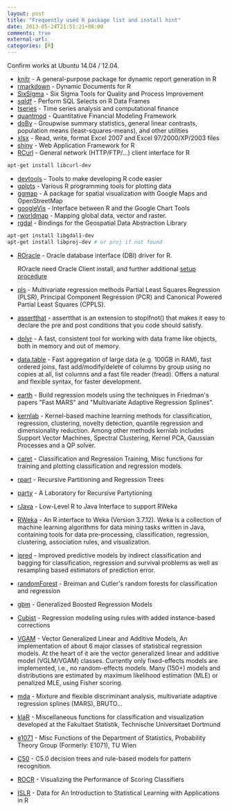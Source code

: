 ```yaml
---
layout: post
title: "Frequently used R package list and install hint"
date: 2013-05-24T21:51:21+08:00
comments: true
external-url:
categories: [R]
---
```


Confirm works at Ubuntu 14.04 / 12.04.

* [knitr](http://cran.r-project.org/web/packages/knitr/) - A general-purpose package for dynamic report generation in R
* [rmarkdown](http://cran.r-project.org/web/packages/rmarkdown/) - Dynamic Documents for R
* [SixSigma](http://cran.r-project.org/web/packages/SixSigma/) - Six Sigma Tools for Quality and Process Improvement
* [sqldf](http://cran.r-project.org/web/packages/sqldf/) - Perform SQL Selects on R Data Frames
* [tseries](http://cran.r-project.org/web/packages/tseries/) - Time series analysis and computational finance
* [quantmod](http://cran.r-project.org/web/packages/quantmod/) - Quantitative Financial Modeling Framework
* [doBy](http://cran.r-project.org/web/packages/doBy/) -  Groupwise summary statistics, general linear contrasts, population means (least-squares-means), and other utilities
* [xlsx](http://cran.r-project.org/web/packages/xlsx/) - Read, write, format Excel 2007 and Excel 97/2000/XP/2003 files
* [shiny](http://cran.r-project.org/web/packages/shiny/) - Web Application Framework for R
* [RCurl](http://cran.r-project.org/web/packages/RCurl/index.html) - General network (HTTP/FTP/...) client interface for R

```bash To install rgdal package
apt-get install libcurl-dev
```

* [devtools](http://cran.r-project.org/web/packages/devtools/) - Tools to make developing R code easier
* [gplots](http://cran.r-project.org/web/packages/gplots/) - Various R programming tools for plotting data
* [ggmap](http://cran.r-project.org/web/packages/ggmap/) - A package for spatial visualization with Google Maps and OpenStreetMap
* [googleVis](http://cran.r-project.org/web/packages/googleVis/) - Interface between R and the Google Chart Tools
* [rworldmap](http://cran.r-project.org/web/packages/rworldmap/) - Mapping global data, vector and raster.
* [rgdal](http://cran.r-project.org/web/packages/rgdal/) - Bindings for the Geospatial Data Abstraction Library

```bash To install rgdal package
apt-get install libgdal1-dev
apt-get install libproj-dev # or proj if not found
```

* [ROracle](http://cran.r-project.org/web/packages/ROracle/) - Oracle database interface (DBI) driver for R.

    ROracle need Oracle Client install, and further additional [setup procedure](/2012/09/16/install-r-and-rstudio-in-ubuntu/)

* [pls](https://cran.r-project.org/web/packages/pls/) - Multivariate regression methods Partial Least Squares Regression (PLSR), Principal Component Regression (PCR) and Canonical Powered Partial Least Squares (CPPLS).
* [assertthat](https://cran.r-project.org/web/packages/assertthat/) - assertthat is an extension to stopifnot() that makes it easy to declare the pre and post conditions that you code should satisfy.
* [dplyr](https://cran.r-project.org/web/packages/dplyr/) - A fast, consistent tool for working with data frame like objects, both in memory and out of memory.
* [data.table](https://cran.r-project.org/web/packages/data.table/) - Fast aggregation of large data (e.g. 100GB in RAM), fast ordered joins, fast add/modify/delete of columns by group using no copies at all, list columns and a fast file reader (fread). Offers a natural and flexible syntax, for faster development.
* [earth](https://cran.r-project.org/web/packages/earth/) - Build regression models using the techniques in Friedman's papers "Fast MARS" and "Multivariate Adaptive Regression Splines". 
* [kernlab](https://cran.r-project.org/web/packages/kernlab/) - Kernel-based machine learning methods for classification, regression, clustering, novelty detection, quantile regression and dimensionality reduction. Among other methods kernlab includes Support Vector Machines, Spectral Clustering, Kernel PCA, Gaussian Processes and a QP solver.
* [caret](https://cran.r-project.org/web/packages/caret/) - Classification and Regression Training, Misc functions for training and plotting classification and regression models.
* [rpart](https://cran.r-project.org/web/packages/rpart/) - Recursive Partitioning and Regression Trees
* [party](https://cran.r-project.org/web/packages/party/) - A Laboratory for Recursive Partytioning
* [rJava](https://cran.r-project.org/web/packages/rJava/) - Low-Level R to Java Interface to support RWeka
* [RWeka](https://cran.r-project.org/web/packages/RWeka/) - An R interface to Weka (Version 3.7.12). Weka is a collection of machine learning algorithms for data mining tasks written in Java, containing tools for data pre-processing, classification, regression, clustering, association rules, and visualization.
* [ipred](https://cran.r-project.org/web/packages/ipred/) - Improved predictive models by indirect classification and bagging for classification, regression and survival problems as well as resampling based estimators of prediction error.
* [randomForest](https://cran.r-project.org/web/packages/randomForest/) - Breiman and Cutler's random forests for classification and regression
* [gbm](https://cran.r-project.org/web/packages/gbm/) - Generalized Boosted Regression Models
* [Cubist](https://cran.r-project.org/web/packages/Cubist/) - Regression modeling using rules with added instance-based corrections
* [VGAM](https://cran.r-project.org/web/packages/VGAM/) - Vector Generalized Linear and Additive Models, An implementation of about 6 major classes of statistical regression models. At the heart of it are the vector generalized linear and additive model (VGLM/VGAM) classes. Currently only fixed-effects models are implemented, i.e., no random-effects models. Many (150+) models and distributions are estimated by maximum likelihood estimation (MLE) or penalized MLE, using Fisher scoring.
* [mda](https://cran.r-project.org/web/packages/mda/) - Mixture and flexible discriminant analysis, multivariate adaptive regression splines (MARS), BRUTO...
* [klaR](https://cran.r-project.org/web/packages/klaR/) - Miscellaneous functions for classification and visualization developed at the Fakultaet Statistik, Technische Universitaet Dortmund
* [e1071](https://cran.r-project.org/web/packages/e1071/) - Misc Functions of the Department of Statistics, Probability Theory Group (Formerly: E1071), TU Wien
* [C50](https://cran.r-project.org/web/packages/C50/) - C5.0 decision trees and rule-based models for pattern recognition.
* [ROCR](https://cran.r-project.org/web/packages/ROCR/) - Visualizing the Performance of Scoring Classifiers
* [ISLR](https://cran.r-project.org/web/packages/ISLR/) - Data for An Introduction to Statistical Learning with Applications in R

